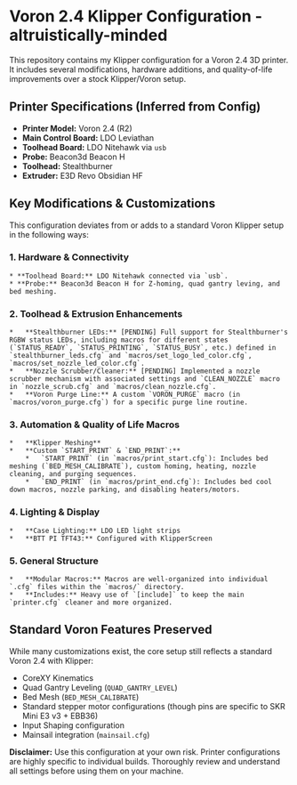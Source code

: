 # Voron 2.4 Klipper Configuration - altruistically-minded

This repository contains my Klipper configuration for a Voron 2.4 3D printer. It includes several modifications, hardware additions, and quality-of-life improvements over a stock Klipper/Voron setup.

## Printer Specifications (Inferred from Config)

*   **Printer Model:** Voron 2.4 (R2)
*   **Main Control Board:** LDO Leviathan
*   **Toolhead Board:** LDO Nitehawk via `usb`
*   **Probe:** Beacon3d Beacon H
*   **Toolhead:** Stealthburner
*   **Extruder:** E3D Revo Obsidian HF

## Key Modifications & Customizations

This configuration deviates from or adds to a standard Voron Klipper setup in the following ways:

### 1. Hardware & Connectivity
    * **Toolhead Board:** LDO Nitehawk connected via `usb`.
    * **Probe:** Beacon3d Beacon H for Z-homing, quad gantry leving, and bed meshing. 

### 2. Toolhead & Extrusion Enhancements
    *   **Stealthburner LEDs:** [PENDING] Full support for Stealthburner's RGBW status LEDs, including macros for different states (`STATUS_READY`, `STATUS_PRINTING`, `STATUS_BUSY`, etc.) defined in `stealthburner_leds.cfg` and `macros/set_logo_led_color.cfg`, `macros/set_nozzle_led_color.cfg`.
    *   **Nozzle Scrubber/Cleaner:** [PENDING] Implemented a nozzle scrubber mechanism with associated settings and `CLEAN_NOZZLE` macro in `nozzle_scrub.cfg` and `macros/clean_nozzle.cfg`.
    *   **Voron Purge Line:** A custom `VORON_PURGE` macro (in `macros/voron_purge.cfg`) for a specific purge line routine.

### 3. Automation & Quality of Life Macros
    *   **Klipper Meshing** 
    *   **Custom `START_PRINT` & `END_PRINT`:**
        *   `START_PRINT` (in `macros/print_start.cfg`): Includes bed meshing (`BED_MESH_CALIBRATE`), custom homing, heating, nozzle cleaning, and purging sequences.
        *   `END_PRINT` (in `macros/print_end.cfg`): Includes bed cool down macros, nozzle parking, and disabling heaters/motors.

### 4. Lighting & Display
    *   **Case Lighting:** LDO LED light strips
    *   **BTT PI TFT43:** Configured with KlipperScreen
    
### 5. General Structure
    *   **Modular Macros:** Macros are well-organized into individual `.cfg` files within the `macros/` directory.
    *   **Includes:** Heavy use of `[include]` to keep the main `printer.cfg` cleaner and more organized.

## Standard Voron Features Preserved

While many customizations exist, the core setup still reflects a standard Voron 2.4 with Klipper:
*   CoreXY Kinematics
*   Quad Gantry Leveling (`QUAD_GANTRY_LEVEL`)
*   Bed Mesh (`BED_MESH_CALIBRATE`)
*   Standard stepper motor configurations (though pins are specific to SKR Mini E3 v3 + EBB36)
*   Input Shaping configuration
*   Mainsail integration (`mainsail.cfg`)


**Disclaimer:** Use this configuration at your own risk. Printer configurations are highly specific to individual builds. Thoroughly review and understand all settings before using them on your machine.
